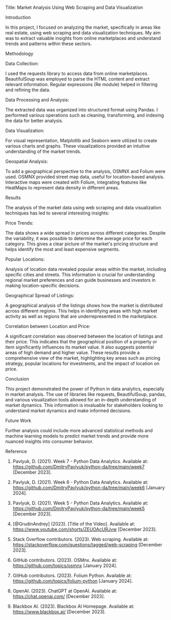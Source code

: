 Title: Market Analysis Using Web Scraping and Data Visualization

Introduction

In this project, I focused on analyzing the market, specifically in areas like real estate, using web scraping and data visualization techniques. My aim was to extract valuable insights from online marketplaces and understand trends and patterns within these sectors.

Methodology

Data Collection:

I used the requests library to access data from online marketplaces. BeautifulSoup was employed to parse the HTML content and extract relevant information. Regular expressions (Re module) helped in filtering and refining the data.

Data Processing and Analysis:

The extracted data was organized into structured format using Pandas. I performed various operations such as cleaning, transforming, and indexing the data for better analysis.

Data Visualization:

For visual representation, Matplotlib and Seaborn were utilized to create various charts and graphs. These visualizations provided an intuitive understanding of the market trends.

Geospatial Analysis:

To add a geographical perspective to the analysis, OSMNX and Folium were used. OSMNX provided street map data, useful for location-based analysis. Interactive maps were created with Folium, integrating features like HeatMaps to represent data density in different areas.

Results

The analysis of the market data using web scraping and data visualization techniques has led to several interesting insights:

Price Trends:

The data shows a wide spread in prices across different categories. Despite the variability, it was possible to determine the average price for each category. This gives a clear picture of the market's pricing structure and helps identify the most and least expensive segments.

Popular Locations:

Analysis of location data revealed popular areas within the market, including specific cities and streets. This information is crucial for understanding regional market preferences and can guide businesses and investors in making location-specific decisions.

Geographical Spread of Listings:

A geographical analysis of the listings shows how the market is distributed across different regions. This helps in identifying areas with high market activity as well as regions that are underrepresented in the marketplace.

Correlation between Location and Price:

A significant correlation was observed between the location of listings and their price. This indicates that the geographical position of a property or item significantly influences its market value. It also suggests potential areas of high demand and higher value. These results provide a comprehensive view of the market, highlighting key areas such as pricing strategy, popular locations for investments, and the impact of location on price.

Conclusion

This project demonstrated the power of Python in data analytics, especially in market analysis. The use of libraries like requests, BeautifulSoup, pandas, and various visualization tools allowed for an in-depth understanding of market dynamics. This information is invaluable for stakeholders looking to understand market dynamics and make informed decisions.

Future Work

Further analysis could include more advanced statistical methods and machine learning models to predict market trends and provide more nuanced insights into consumer behavior.

Reference

1) Pavlyuk, D. (2021). Week 7 - Python Data Analytics. Available at: https://github.com/DmitryPavlyuk/python-da/tree/main/week7 [December 2023].

2) Pavlyuk, D. (2021). Week 6 - Python Data Analytics. Available at: https://github.com/DmitryPavlyuk/python-da/tree/main/week6 [January 2024].

3) Pavlyuk, D. (2021). Week 5 - Python Data Analytics. Available at: https://github.com/DmitryPavlyuk/python-da/tree/main/week5 [December 2023].

4) [@GrudinAndrey] (2023). [Title of the Video]. Available at: https://www.youtube.com/shorts/ZEUOAcURJvw [December 2023].

5) Stack Overflow contributors. (2023). Web scraping. Available at: https://stackoverflow.com/questions/tagged/web-scraping [December 2023].

6) GitHub contributors. (2023). OSMnx. Available at: https://github.com/topics/osmnx [January 2024].

7) GitHub contributors. (2023). Folium Python. Available at: https://github.com/topics/folium-python [January 2024].

8) OpenAI. (2023). ChatGPT at OpenAI. Available at: https://chat.openai.com/ [December 2023].

9) Blackbox AI. (2023). Blackbox AI Homepage. Available at: https://www.blackbox.ai/ [December 2023].
